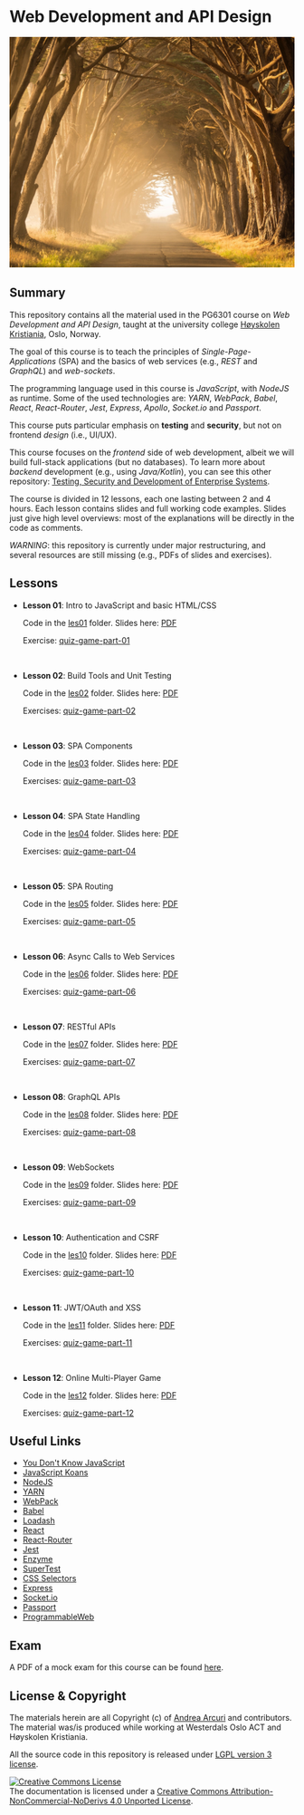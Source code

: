 # Web Development and API Design


![](docs/img/stephen-leonardi-369733-unsplash-compressed.jpg "Photo by Stephen Leonardi on Unsplash")

## Summary

This repository contains all the material used in the PG6301 course 
on *Web Development and API Design*, taught at 
the university college [Høyskolen Kristiania](https://kristiania.no/), Oslo, Norway.

The goal of this course is to teach the principles of *Single-Page-Applications* (SPA)
and the basics of web services (e.g., *REST* and *GraphQL*) and *web-sockets*.

The programming language used in this course is *JavaScript*, with *NodeJS* as runtime.
Some of the used technologies are: *YARN*, *WebPack*, *Babel*, *React*, *React-Router*, 
*Jest*, *Express*, *Apollo*, *Socket.io* and *Passport*. 

This course puts particular emphasis on **testing** and **security**, but not on 
frontend *design* (i.e., UI/UX).

This course focuses on the *frontend* side of web development, albeit
we will build full-stack applications (but no databases).
To learn more about *backend* development (e.g., using *Java/Kotlin*), you can see this
other repository: [Testing, Security and Development of Enterprise Systems](https://github.com/arcuri82/testing_security_development_enterprise_systems).

The course is divided in 12 lessons, each one lasting between 2 and 4 hours.
Each lesson contains slides and full working code examples. 
Slides just give high level overviews: most of the explanations will be directly in
the code as comments. 

*WARNING*: this repository is currently under major restructuring, and several resources
are still missing (e.g., PDFs of slides and exercises).

## Lessons

* **Lesson 01**: Intro to JavaScript and basic HTML/CSS

  Code in the [les01](les01) folder. Slides here: [PDF](docs/slides/lesson_01.pdf)  

  Exercise: [quiz-game-part-01](docs/exercises/quiz-game/part-01.md)

<br />

* **Lesson 02**: Build Tools and Unit Testing

  Code in the [les02](les02) folder. Slides here: [PDF](docs/slides/lesson_0.pdf)  
   
  Exercises: [quiz-game-part-02](docs/exercises/quiz-game/part-02.md)
  
<br />

* **Lesson 03**: SPA Components

  Code in the [les03](les03) folder. Slides here: [PDF](docs/slides/lesson_0.pdf)  
   
  Exercises: [quiz-game-part-03](docs/exercises/quiz-game/part-03.md)

<br />

* **Lesson 04**: SPA State Handling

  Code in the [les04](les04) folder. Slides here: [PDF](docs/slides/lesson_0.pdf)  
   
  Exercises: [quiz-game-part-04](docs/exercises/quiz-game/part-04.md)

<br />

* **Lesson 05**: SPA Routing

  Code in the [les05](les05) folder. Slides here: [PDF](docs/slides/lesson_0.pdf)  
   
  Exercises: [quiz-game-part-05](docs/exercises/quiz-game/part-05.md)

<br />

* **Lesson 06**: Async Calls to Web Services

  Code in the [les06](les06) folder. Slides here: [PDF](docs/slides/lesson_0.pdf)  
   
  Exercises: [quiz-game-part-06](docs/exercises/quiz-game/part-06.md)

<br />


* **Lesson 07**: RESTful APIs

  Code in the [les07](les07) folder. Slides here: [PDF](docs/slides/lesson_0.pdf)  
   
  Exercises: [quiz-game-part-07](docs/exercises/quiz-game/part-07.md)

<br />

* **Lesson 08**: GraphQL APIs

  Code in the [les08](les08) folder. Slides here: [PDF](docs/slides/lesson_0.pdf)  
   
  Exercises: [quiz-game-part-08](docs/exercises/quiz-game/part-08.md)

<br />

* **Lesson 09**: WebSockets

  Code in the [les09](les09) folder. Slides here: [PDF](docs/slides/lesson_0.pdf)  
   
  Exercises: [quiz-game-part-09](docs/exercises/quiz-game/part-09.md)

<br />

* **Lesson 10**: Authentication and CSRF

  Code in the [les10](les10) folder. Slides here: [PDF](docs/slides/lesson_0.pdf)  
   
  Exercises: [quiz-game-part-10](docs/exercises/quiz-game/part-10.md)
    

<br />

* **Lesson 11**: JWT/OAuth and XSS

  Code in the [les11](les11) folder. Slides here: [PDF](docs/slides/lesson_0.pdf)  
   
  Exercises: [quiz-game-part-11](docs/exercises/quiz-game/part-11.md)


<br />

* **Lesson 12**: Online Multi-Player Game

  Code in the [les12](les12) folder. Slides here: [PDF](docs/slides/lesson_12.pdf)

  Exercises: [quiz-game-part-12](docs/exercises/quiz-game/part-12.md)

## Useful Links

* [You Don't Know JavaScript](https://github.com/getify/You-Dont-Know-JS)
* [JavaScript Koans](https://github.com/liammclennan/JavaScript-Koans)      
* [NodeJS](https://nodejs.org/)
* [YARN](https://yarnpkg.com)
* [WebPack](https://webpack.js.org)
* [Babel](https://babeljs.io/)
* [Loadash](https://lodash.com)
* [React](https://reactjs.org)
* [React-Router](https://reacttraining.com/react-router)
* [Jest](https://github.com/facebook/jest)
* [Enzyme](https://github.com/airbnb/enzyme)
* [SuperTest](https://github.com/visionmedia/supertest)
* [CSS Selectors](https://www.w3schools.com/cssref/css_selectors.asp)
* [Express](http://expressjs.com/)
* [Socket.io](https://socket.io/)
* [Passport](http://www.passportjs.org/)
* [ProgrammableWeb](http://www.programmableweb.com/)


## Exam

A PDF of a mock exam for this course can be found [here](docs/pg6300_mock_exam.pdf). 

## License & Copyright

The materials herein are all Copyright (c) of [Andrea Arcuri](http://www.arcuriandrea.org) 
and contributors.
The material was/is produced while working at 
Westerdals Oslo ACT and Høyskolen Kristiania.

All the source code in this repository is released under 
[LGPL version 3 license](LICENSE).

<a rel="license" href="http://creativecommons.org/licenses/by-nc-nd/4.0/">
<img alt="Creative Commons License" style="border-width:0" 
src="https://i.creativecommons.org/l/by-nc-nd/4.0/88x31.png" /></a>
<br />
The documentation is licensed under a <a rel="license" href="http://creativecommons.org/licenses/by-nc-nd/4.0/">Creative Commons Attribution-NonCommercial-NoDerivs 4.0 Unported License</a>.

